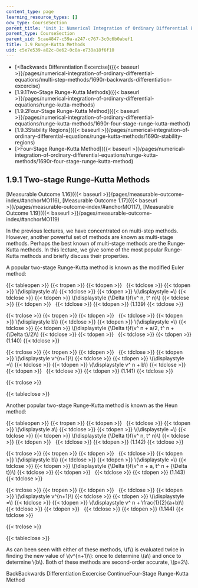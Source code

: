 ```yaml
---
content_type: page
learning_resource_types: []
ocw_type: CourseSection
parent_title: 'Unit 1: Numerical Integration of Ordinary Differential Equations'
parent_type: CourseSection
parent_uid: 5cae4847-c59a-a247-c767-3c0c6b0abef1
title: 1.9 Runge-Kutta Methods
uid: c5e7e539-a82c-8e62-0c8a-e738a18f6f10
---
```


*   [\<Backwards Differentiation Excercise]({{< baseurl >}}/pages/numerical-integration-of-ordinary-differential-equations/multi-step-methods/1690r-backwards-differentiation-excercise)
*   [1.9.1Two-Stage Runge-Kutta Methods]({{< baseurl >}}/pages/numerical-integration-of-ordinary-differential-equations/runge-kutta-methods)
*   [1.9.2Four-Stage Runge-Kutta Method]({{< baseurl >}}/pages/numerical-integration-of-ordinary-differential-equations/runge-kutta-methods/1690r-four-stage-runge-kutta-method)
*   [1.9.3Stability Regions]({{< baseurl >}}/pages/numerical-integration-of-ordinary-differential-equations/runge-kutta-methods/1690r-stability-regions)
*   [\>Four-Stage Runge-Kutta Method]({{< baseurl >}}/pages/numerical-integration-of-ordinary-differential-equations/runge-kutta-methods/1690r-four-stage-runge-kutta-method)

1.9.1 Two-stage Runge-Kutta Methods
-----------------------------------

[Measurable Outcome 1.16]({{< baseurl >}}/pages/measurable-outcome-index/#anchorMO116), [Measurable Outcome 1.17]({{< baseurl >}}/pages/measurable-outcome-index/#anchorMO117), [Measurable Outcome 1.19]({{< baseurl >}}/pages/measurable-outcome-index/#anchorMO119)

In the previous lectures, we have concentrated on multi-step methods. However, another powerful set of methods are known as multi-stage methods. Perhaps the best known of multi-stage methods are the Runge-Kutta methods. In this lecture, we give some of the most popular Runge-Kutta methods and briefly discuss their properties.

A popular two-stage Runge-Kutta method is known as the modified Euler method:

{{< tableopen >}}
{{< tropen >}}
{{< tdopen >}}
 
{{< tdclose >}}
{{< tdopen >}}
\\(\\displaystyle a\\)
{{< tdclose >}}
{{< tdopen >}}
\\(\\displaystyle =\\)
{{< tdclose >}}
{{< tdopen >}}
\\(\\displaystyle {\\Delta t}f(v^ n, t^ n)\\)
{{< tdclose >}}
{{< tdopen >}}
 
{{< tdclose >}}
{{< tdopen >}}
(1.139)
{{< tdclose >}}

{{< trclose >}}
{{< tropen >}}
{{< tdopen >}}
 
{{< tdclose >}}
{{< tdopen >}}
\\(\\displaystyle b\\)
{{< tdclose >}}
{{< tdopen >}}
\\(\\displaystyle =\\)
{{< tdclose >}}
{{< tdopen >}}
\\(\\displaystyle {\\Delta t}f(v^ n + a/2, t^ n + {\\Delta t}/2)\\)
{{< tdclose >}}
{{< tdopen >}}
 
{{< tdclose >}}
{{< tdopen >}}
(1.140)
{{< tdclose >}}

{{< trclose >}}
{{< tropen >}}
{{< tdopen >}}
 
{{< tdclose >}}
{{< tdopen >}}
\\(\\displaystyle v^{n+1}\\)
{{< tdclose >}}
{{< tdopen >}}
\\(\\displaystyle =\\)
{{< tdclose >}}
{{< tdopen >}}
\\(\\displaystyle v^ n + b\\)
{{< tdclose >}}
{{< tdopen >}}
 
{{< tdclose >}}
{{< tdopen >}}
(1.141)
{{< tdclose >}}

{{< trclose >}}

{{< tableclose >}}

Another popular two-stage Runge-Kutta method is known as the Heun method:

{{< tableopen >}}
{{< tropen >}}
{{< tdopen >}}
 
{{< tdclose >}}
{{< tdopen >}}
\\(\\displaystyle a\\)
{{< tdclose >}}
{{< tdopen >}}
\\(\\displaystyle =\\)
{{< tdclose >}}
{{< tdopen >}}
\\(\\displaystyle {\\Delta t}f(v^ n, t^ n)\\)
{{< tdclose >}}
{{< tdopen >}}
 
{{< tdclose >}}
{{< tdopen >}}
(1.142)
{{< tdclose >}}

{{< trclose >}}
{{< tropen >}}
{{< tdopen >}}
 
{{< tdclose >}}
{{< tdopen >}}
\\(\\displaystyle b\\)
{{< tdclose >}}
{{< tdopen >}}
\\(\\displaystyle =\\)
{{< tdclose >}}
{{< tdopen >}}
\\(\\displaystyle {\\Delta t}f(v^ n + a, t^ n + {\\Delta t})\\)
{{< tdclose >}}
{{< tdopen >}}
 
{{< tdclose >}}
{{< tdopen >}}
(1.143)
{{< tdclose >}}

{{< trclose >}}
{{< tropen >}}
{{< tdopen >}}
 
{{< tdclose >}}
{{< tdopen >}}
\\(\\displaystyle v^{n+1}\\)
{{< tdclose >}}
{{< tdopen >}}
\\(\\displaystyle =\\)
{{< tdclose >}}
{{< tdopen >}}
\\(\\displaystyle v^ n + \\frac{1}{2}(a+b)\\)
{{< tdclose >}}
{{< tdopen >}}
 
{{< tdclose >}}
{{< tdopen >}}
(1.144)
{{< tdclose >}}

{{< trclose >}}

{{< tableclose >}}

As can been seen with either of these methods, \\(f\\) is evaluated twice in finding the new value of \\(v^{n+1}\\): once to determine \\(a\\) and once to determine \\(b\\). Both of these methods are second-order accurate, \\(p=2\\).

BackBackwards Differentiation Excercise ContinueFour-Stage Runge-Kutta Method